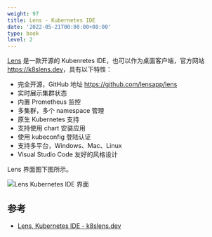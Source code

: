 ```yaml
---
weight: 97
title: Lens - Kubernetes IDE
date: '2022-05-21T00:00:00+08:00'
type: book
level: 2
---
```


[Lens](https://k8slens.dev/) 是一款开源的 Kubenretes IDE，也可以作为桌面客户端，官方网站 <https://k8slens.dev>，具有以下特性：

- 完全开源，GitHub 地址 <https://github.com/lensapp/lens>
- 实时展示集群状态
- 内置 Prometheus 监控
- 多集群，多个 namespace 管理
- 原生 Kubernetes 支持
- 支持使用 chart 安装应用
- 使用 kubeconfig 登陆认证
- 支持多平台，Windows、Mac、Linux
- Visual Studio Code 友好的风格设计

Lens 界面图下图所示。

![Lens Kubernetes IDE 界面](../../images/lens.jpg "Lens Kubernetes IDE 界面")

## 参考

- [Lens, Kubernetes IDE - k8slens.dev](https://k8slens.dev/)